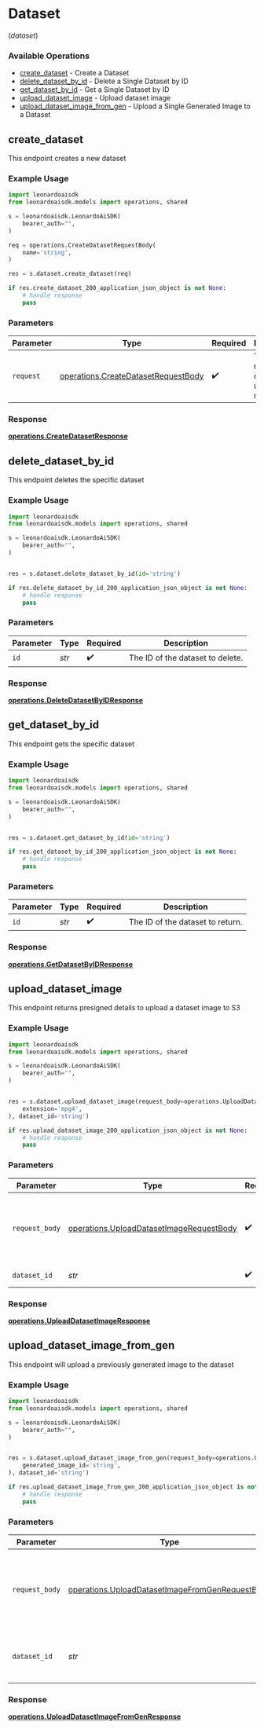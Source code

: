 # Dataset
(*dataset*)

### Available Operations

* [create_dataset](#create_dataset) - Create a Dataset
* [delete_dataset_by_id](#delete_dataset_by_id) - Delete a Single Dataset by ID
* [get_dataset_by_id](#get_dataset_by_id) - Get a Single Dataset by ID
* [upload_dataset_image](#upload_dataset_image) - Upload dataset image
* [upload_dataset_image_from_gen](#upload_dataset_image_from_gen) - Upload a Single Generated Image to a Dataset

## create_dataset

This endpoint creates a new dataset

### Example Usage

```python
import leonardoaisdk
from leonardoaisdk.models import operations, shared

s = leonardoaisdk.LeonardoAiSDK(
    bearer_auth="",
)

req = operations.CreateDatasetRequestBody(
    name='string',
)

res = s.dataset.create_dataset(req)

if res.create_dataset_200_application_json_object is not None:
    # handle response
    pass
```

### Parameters

| Parameter                                                                                  | Type                                                                                       | Required                                                                                   | Description                                                                                |
| ------------------------------------------------------------------------------------------ | ------------------------------------------------------------------------------------------ | ------------------------------------------------------------------------------------------ | ------------------------------------------------------------------------------------------ |
| `request`                                                                                  | [operations.CreateDatasetRequestBody](../../models/operations/createdatasetrequestbody.md) | :heavy_check_mark:                                                                         | The request object to use for the request.                                                 |


### Response

**[operations.CreateDatasetResponse](../../models/operations/createdatasetresponse.md)**


## delete_dataset_by_id

This endpoint deletes the specific dataset

### Example Usage

```python
import leonardoaisdk
from leonardoaisdk.models import operations, shared

s = leonardoaisdk.LeonardoAiSDK(
    bearer_auth="",
)


res = s.dataset.delete_dataset_by_id(id='string')

if res.delete_dataset_by_id_200_application_json_object is not None:
    # handle response
    pass
```

### Parameters

| Parameter                        | Type                             | Required                         | Description                      |
| -------------------------------- | -------------------------------- | -------------------------------- | -------------------------------- |
| `id`                             | *str*                            | :heavy_check_mark:               | The ID of the dataset to delete. |


### Response

**[operations.DeleteDatasetByIDResponse](../../models/operations/deletedatasetbyidresponse.md)**


## get_dataset_by_id

This endpoint gets the specific dataset

### Example Usage

```python
import leonardoaisdk
from leonardoaisdk.models import operations, shared

s = leonardoaisdk.LeonardoAiSDK(
    bearer_auth="",
)


res = s.dataset.get_dataset_by_id(id='string')

if res.get_dataset_by_id_200_application_json_object is not None:
    # handle response
    pass
```

### Parameters

| Parameter                        | Type                             | Required                         | Description                      |
| -------------------------------- | -------------------------------- | -------------------------------- | -------------------------------- |
| `id`                             | *str*                            | :heavy_check_mark:               | The ID of the dataset to return. |


### Response

**[operations.GetDatasetByIDResponse](../../models/operations/getdatasetbyidresponse.md)**


## upload_dataset_image

This endpoint returns presigned details to upload a dataset image to S3

### Example Usage

```python
import leonardoaisdk
from leonardoaisdk.models import operations, shared

s = leonardoaisdk.LeonardoAiSDK(
    bearer_auth="",
)


res = s.dataset.upload_dataset_image(request_body=operations.UploadDatasetImageRequestBody(
    extension='mpg4',
), dataset_id='string')

if res.upload_dataset_image_200_application_json_object is not None:
    # handle response
    pass
```

### Parameters

| Parameter                                                                                            | Type                                                                                                 | Required                                                                                             | Description                                                                                          |
| ---------------------------------------------------------------------------------------------------- | ---------------------------------------------------------------------------------------------------- | ---------------------------------------------------------------------------------------------------- | ---------------------------------------------------------------------------------------------------- |
| `request_body`                                                                                       | [operations.UploadDatasetImageRequestBody](../../models/operations/uploaddatasetimagerequestbody.md) | :heavy_check_mark:                                                                                   | Query parameters provided in the request body as a JSON object                                       |
| `dataset_id`                                                                                         | *str*                                                                                                | :heavy_check_mark:                                                                                   | _"datasetId" is required                                                                             |


### Response

**[operations.UploadDatasetImageResponse](../../models/operations/uploaddatasetimageresponse.md)**


## upload_dataset_image_from_gen

This endpoint will upload a previously generated image to the dataset

### Example Usage

```python
import leonardoaisdk
from leonardoaisdk.models import operations, shared

s = leonardoaisdk.LeonardoAiSDK(
    bearer_auth="",
)


res = s.dataset.upload_dataset_image_from_gen(request_body=operations.UploadDatasetImageFromGenRequestBody(
    generated_image_id='string',
), dataset_id='string')

if res.upload_dataset_image_from_gen_200_application_json_object is not None:
    # handle response
    pass
```

### Parameters

| Parameter                                                                                                          | Type                                                                                                               | Required                                                                                                           | Description                                                                                                        |
| ------------------------------------------------------------------------------------------------------------------ | ------------------------------------------------------------------------------------------------------------------ | ------------------------------------------------------------------------------------------------------------------ | ------------------------------------------------------------------------------------------------------------------ |
| `request_body`                                                                                                     | [operations.UploadDatasetImageFromGenRequestBody](../../models/operations/uploaddatasetimagefromgenrequestbody.md) | :heavy_check_mark:                                                                                                 | Query parameters to be provided in the request body as a JSON object                                               |
| `dataset_id`                                                                                                       | *str*                                                                                                              | :heavy_check_mark:                                                                                                 | The ID of the dataset to upload the image to.                                                                      |


### Response

**[operations.UploadDatasetImageFromGenResponse](../../models/operations/uploaddatasetimagefromgenresponse.md)**

